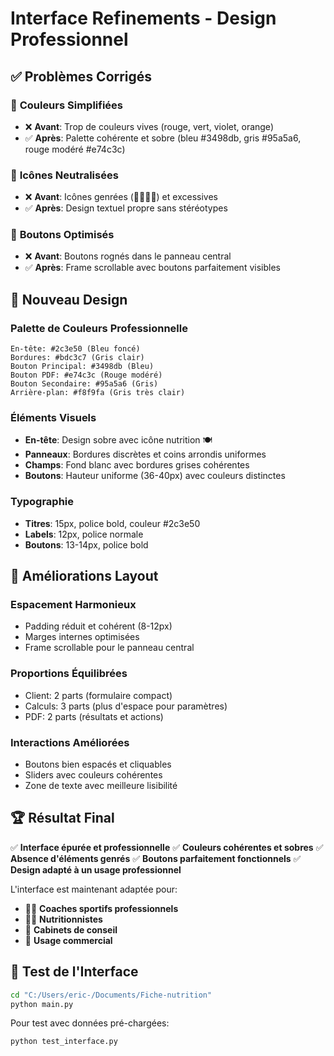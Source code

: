 # Interface Refinements - Design Professionnel

## ✅ Problèmes Corrigés

### 🎨 **Couleurs Simplifiées**
- ❌ **Avant**: Trop de couleurs vives (rouge, vert, violet, orange)
- ✅ **Après**: Palette cohérente et sobre (bleu #3498db, gris #95a5a6, rouge modéré #e74c3c)

### 👤 **Icônes Neutralisées**
- ❌ **Avant**: Icônes genrées (👨👩🏋️‍♂️) et excessives
- ✅ **Après**: Design textuel propre sans stéréotypes

### 🔲 **Boutons Optimisés**
- ❌ **Avant**: Boutons rognés dans le panneau central
- ✅ **Après**: Frame scrollable avec boutons parfaitement visibles

## 🎯 **Nouveau Design**

### **Palette de Couleurs Professionnelle**
```
En-tête: #2c3e50 (Bleu foncé)
Bordures: #bdc3c7 (Gris clair)
Bouton Principal: #3498db (Bleu)
Bouton PDF: #e74c3c (Rouge modéré)
Bouton Secondaire: #95a5a6 (Gris)
Arrière-plan: #f8f9fa (Gris très clair)
```

### **Éléments Visuels**
- **En-tête**: Design sobre avec icône nutrition 🍽️
- **Panneaux**: Bordures discrètes et coins arrondis uniformes
- **Champs**: Fond blanc avec bordures grises cohérentes
- **Boutons**: Hauteur uniforme (36-40px) avec couleurs distinctes

### **Typographie**
- **Titres**: 15px, police bold, couleur #2c3e50
- **Labels**: 12px, police normale
- **Boutons**: 13-14px, police bold

## 📐 **Améliorations Layout**

### **Espacement Harmonieux**
- Padding réduit et cohérent (8-12px)
- Marges internes optimisées
- Frame scrollable pour le panneau central

### **Proportions Équilibrées**
- Client: 2 parts (formulaire compact)
- Calculs: 3 parts (plus d'espace pour paramètres)
- PDF: 2 parts (résultats et actions)

### **Interactions Améliorées**
- Boutons bien espacés et cliquables
- Sliders avec couleurs cohérentes
- Zone de texte avec meilleure lisibilité

## 🏆 **Résultat Final**

✅ **Interface épurée et professionnelle**
✅ **Couleurs cohérentes et sobres**
✅ **Absence d'éléments genrés**
✅ **Boutons parfaitement fonctionnels**
✅ **Design adapté à un usage professionnel**

L'interface est maintenant adaptée pour:
- 👨‍⚕️ **Coaches sportifs professionnels**
- 👩‍⚕️ **Nutritionnistes**
- 🏢 **Cabinets de conseil**
- 💼 **Usage commercial**

## 🚀 **Test de l'Interface**

```bash
cd "C:/Users/eric-/Documents/Fiche-nutrition"
python main.py
```

Pour test avec données pré-chargées:
```bash
python test_interface.py
```